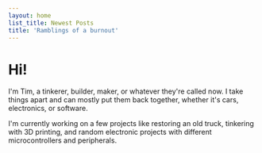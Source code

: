 ```yaml
---
layout: home
list_title: Newest Posts
title: 'Ramblings of a burnout'
---
```


# Hi!

I'm Tim, a tinkerer, builder, maker, or whatever they're called now. I take things apart and can mostly put them back together, whether it's cars, electronics, or software. 

I'm currently working on a few projects like restoring an old truck, tinkering with 3D printing, and random electronic projects with different microcontrollers and peripherals.